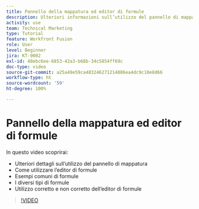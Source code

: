```yaml
---
title: Pannello della mappatura ed editor di formule
description: Ulteriori informazioni sull’utilizzo del pannello di mappatura, dell’editor di formule e di esempi di formule comuni in  [!DNL Adobe Workfront Fusion].
activity: use
team: Technical Marketing
type: Tutorial
feature: Workfront Fusion
role: User
level: Beginner
jira: KT-9002
exl-id: 48ebc6ee-6853-42a3-b68b-34c5854ff69c
doc-type: video
source-git-commit: a25a49e59ca483246271214886ea4dc9c10e8d66
workflow-type: ht
source-wordcount: '59'
ht-degree: 100%

---
```


# Pannello della mappatura ed editor di formule

In questo video scoprirai:

* Ulteriori dettagli sull’utilizzo del pannello di mappatura
* Come utilizzare l’editor di formule
* Esempi comuni di formule
* I diversi tipi di formule
* Utilizzo corretto e non corretto dell’editor di formule

>[!VIDEO](https://video.tv.adobe.com/v/335262/?quality=12&learn=on)
